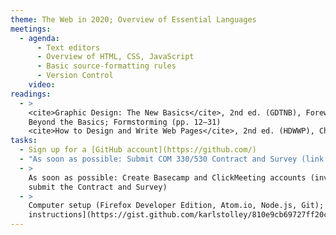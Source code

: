 ```yaml
---
theme: The Web in 2020; Overview of Essential Languages
meetings:
  - agenda:
      - Text editors
      - Overview of HTML, CSS, JavaScript
      - Basic source-formatting rules
      - Version Control
    video:
readings:
  - >
    <cite>Graphic Design: The New Basics</cite>, 2nd ed. (GDTNB), Foreword, Back to the Bauhaus,
    Beyond the Basics; Formstorming (pp. 12–31)
    <cite>How to Design and Write Web Pages</cite>, 2nd ed. (HDWWP), Ch. 1–5
tasks:
  - Sign up for a [GitHub account](https://github.com/)
  - "As soon as possible: Submit COM 330/530 Contract and Survey (link in your @hawk.iit.edu inbox)"
  - >
    As soon as possible: Create Basecamp and ClickMeeting accounts (invites will arrive after you
    submit the Contract and Survey)
  - >
    Computer setup (Firefox Developer Edition, Atom.io, Node.js, Git); [follow these
    instructions](https://gist.github.com/karlstolley/810e9cb69727ff20c3cf56ac33734b79)
---
```


